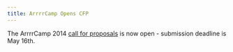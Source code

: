 ```yaml
---
title: ArrrrCamp Opens CFP
---
```


The ArrrrCamp 2014 [call for proposals][cfp] is now open - submission deadline
is May 16th.

[cfp]: http://2014.arrrrcamp.be/cfp/
